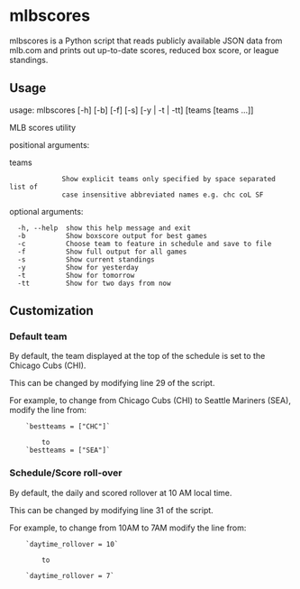 # mlbscores

mlbscores is a Python script that reads publicly available JSON data
	from mlb.com and prints out up-to-date scores, reduced box score,
	or league standings.

## Usage ##

usage: mlbscores [-h] [-b] [-f] [-s] [-y | -t | -tt] [teams [teams ...]]

MLB scores utility

positional arguments:

  teams

                 Show explicit teams only specified by space separated list of
                 case insensitive abbreviated names e.g. chc coL SF

optional arguments:

      -h, --help  show this help message and exit
      -b          Show boxscore output for best games
      -c          Choose team to feature in schedule and save to file
      -f          Show full output for all games
      -s          Show current standings
      -y          Show for yesterday
      -t          Show for tomorrow
      -tt         Show for two days from now

## Customization ##

### Default team ###
By default, the team displayed at the top of the schedule is
set to the Chicago Cubs (CHI). 

This can be changed by modifying line 29 of the script.

For example, to change from Chicago Cubs (CHI) to Seattle Mariners (SEA),
modify the line from:

		`bestteams = ["CHC"]`

			to
		`bestteams = ["SEA"]`

### Schedule/Score roll-over  ###
By default, the daily and scored rollover at 10 AM local time.

This can be changed by modifying line 31 of the script.

For example, to change from 10AM to 7AM modify the line from:

		`daytime_rollover = 10`

			to

		`daytime_rollover = 7`

